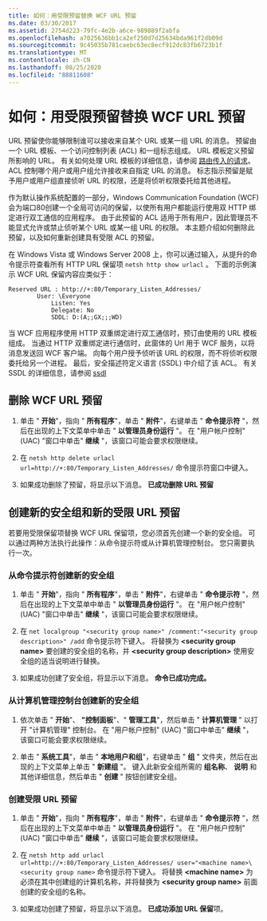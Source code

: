 ```yaml
---
title: 如何：用受限预留替换 WCF URL 预留
ms.date: 03/30/2017
ms.assetid: 2754d223-79fc-4e2b-a6ce-989889f2abfa
ms.openlocfilehash: a7025636bb1ca2ef250d7d25634bda961f2db09d
ms.sourcegitcommit: 9c45035b781caebc63ec8ecf912dc83fb6723b1f
ms.translationtype: MT
ms.contentlocale: zh-CN
ms.lasthandoff: 08/25/2020
ms.locfileid: "88811608"
---
```

# <a name="how-to-replace-the-wcf-url-reservation-with-a-restricted-reservation"></a>如何：用受限预留替换 WCF URL 预留

URL 预留使你能够限制谁可以接收来自某个 URL 或某一组 URL 的消息。 预留由一个 URL 模板、一个访问控制列表 (ACL) 和一组标志组成。 URL 模板定义预留所影响的 URL。 有关如何处理 URL 模板的详细信息，请参阅 [路由传入的请求](/windows/win32/http/routing-incoming-requests)。 ACL 控制哪个用户或用户组允许接收来自指定 URL 的消息。 标志指示预留是赋予用户或用户组直接侦听 URL 的权限，还是将侦听权限委托给其他进程。  
  
 作为默认操作系统配置的一部分，Windows Communication Foundation (WCF) 会为端口80创建一个全局可访问的保留，以使所有用户都能运行使用双 HTTP 绑定进行双工通信的应用程序。 由于此预留的 ACL 适用于所有用户，因此管理员不能显式允许或禁止侦听某个 URL 或某一组 URL 的权限。 本主题介绍如何删除此预留，以及如何重新创建具有受限 ACL 的预留。  
  
在 Windows Vista 或 Windows Server 2008 上，你可以通过输入，从提升的命令提示符查看所有 HTTP URL 保留项 `netsh http show urlacl` 。 下面的示例演示 WCF URL 保留内容应类似于：

```output
Reserved URL : http://+:80/Temporary_Listen_Addresses/  
        User: \Everyone  
            Listen: Yes  
            Delegate: No  
            SDDL: D:(A;;GX;;;WD)  
```

 当 WCF 应用程序使用 HTTP 双重绑定进行双工通信时，预订由使用的 URL 模板组成。 当通过 HTTP 双重绑定进行通信时，此窗体的 Url 用于 WCF 服务，以将消息发送回 WCF 客户端。 向每个用户授予侦听该 URL 的权限，而不将侦听权限委托给另一个进程。 最后，安全描述符定义语言 (SSDL) 中介绍了该 ACL。 有关 SSDL 的详细信息，请参阅 [ssdl](/windows/win32/secauthz/security-descriptor-definition-language)  
  
## <a name="to-delete-the-wcf-url-reservation"></a>删除 WCF URL 预留  
  
1. 单击 " **开始**"，指向 " **所有程序**"，单击 " **附件**"，右键单击 " **命令提示符** "，然后在出现的上下文菜单中单击 " **以管理员身份运行** "。 在 "用户帐户控制" (UAC) "窗口中单击" **继续** "，该窗口可能会要求权限继续。  
  
2. 在 `netsh http delete urlacl url=http://+:80/Temporary_Listen_Addresses/` 命令提示符窗口中键入。  
  
3. 如果成功删除了预留，将显示以下消息。 **已成功删除 URL 预留**  
  
## <a name="creating-a-new-security-group-and-new-restricted-url-reservation"></a>创建新的安全组和新的受限 URL 预留  
 若要用受限保留项替换 WCF URL 保留项，您必须首先创建一个新的安全组。 可以通过两种方法执行此操作：从命令提示符或从计算机管理控制台。 您只需要执行一次。  
  
### <a name="to-create-a-new-security-group-from-a-command-prompt"></a>从命令提示符创建新的安全组  
  
1. 单击 " **开始**"，指向 " **所有程序**"，单击 " **附件**"，右键单击 " **命令提示符** "，然后在出现的上下文菜单中单击 " **以管理员身份运行** "。 在 "用户帐户控制" (UAC) "窗口中单击" **继续** "，该窗口可能会要求权限继续。  
  
2. 在 `net localgroup "<security group name>" /comment:"<security group description>" /add` 命令提示符下键入。 将替换为 **\<security group name>** 要创建的安全组的名称，并 **\<security group description>** 使用安全组的适当说明进行替换。  
  
3. 如果成功创建了安全组，将显示以下消息。 **命令已成功完成。**  
  
### <a name="to-create-a-new-security-group-from-the-computer-management-console"></a>从计算机管理控制台创建新的安全组  
  
1. 依次单击 " **开始**"、 **"控制面板**"、" **管理工具**"，然后单击 " **计算机管理** " 以打开 "计算机管理" 控制台。 在 "用户帐户控制" (UAC) "窗口中单击" **继续** "，该窗口可能会要求权限继续。  
  
2. 单击 " **系统工具**"，单击 " **本地用户和组**"，右键单击 " **组** " 文件夹，然后在出现的上下文菜单上单击 " **新建组** "。 键入此新安全组所需的 **组名称**、 **说明** 和其他详细信息，然后单击 " **创建** " 按钮创建安全组。  
  
### <a name="to-create-the-restricted-url-reservation"></a>创建受限 URL 预留  
  
1. 单击 " **开始**"，指向 " **所有程序**"，单击 " **附件**"，右键单击 " **命令提示符** "，然后在出现的上下文菜单中单击 " **以管理员身份运行** "。 在 "用户帐户控制" (UAC) "窗口中单击" **继续** "，该窗口可能会要求权限继续。  
  
2. 在 `netsh http add urlacl url=http://+:80/Temporary_Listen_Addresses/ user="<machine name>\<security group name>` 命令提示符下键入。 将替换 **\<machine name>** 为必须在其中创建组的计算机名称，并将替换为 **\<security group name>** 前面创建的安全组的名称。  
  
3. 如果成功创建了预留，将显示以下消息。 **已成功添加 URL 保留**项。

